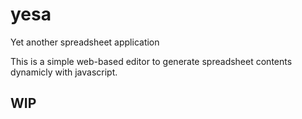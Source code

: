 # yesa

Yet another spreadsheet application

This is a simple web-based editor to generate spreadsheet contents dynamicly with javascript.

## WIP
